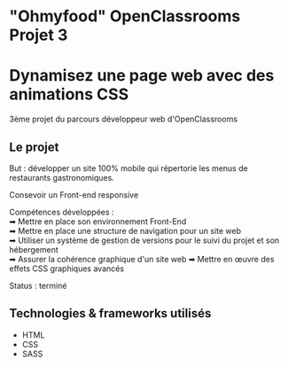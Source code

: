 # "Ohmyfood" OpenClassrooms Projet 3

# Dynamisez une page web avec des animations CSS
3ème projet du parcours développeur web d'OpenClassrooms

## Le projet
But : développer un site 100% mobile qui répertorie les menus de restaurants gastronomiques.

Consevoir un Front-end responsive

Compétences développées :        
➡ Mettre en place son environnement Front-End   
➡ Mettre en place une structure de navigation pour un site web   
➡ Utiliser un système de gestion de versions pour le suivi du projet et son hébergement  
➡ Assurer la cohérence graphique d'un site web
➡ Mettre en œuvre des effets CSS graphiques avancés

Status : terminé

## Technologies & frameworks utilisés
- HTML
- CSS
- SASS
